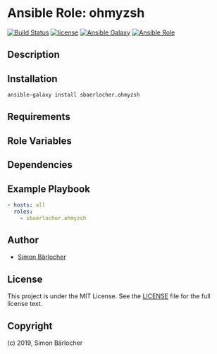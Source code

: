 # Ansible Role: ohmyzsh

[![Build Status](https://img.shields.io/travis/sbaerlocher/ansible.ohmyzsh.svg?branch=master&style=popout-square)](https://travis-ci.org/sbaerlocher/ansible.ohmyzsh) [![license](https://img.shields.io/github/license/mashape/apistatus.svg?style=popout-square)](https://sbaerlo.ch/licence) [![Ansible Galaxy](https://img.shields.io/badge/ansible--galaxy-ohmyzsh-blue.svg?style=popout-square)](https://galaxy.ansible.com/sbaerlocher/ohmyzsh) [![Ansible Role](https://img.shields.io/ansible/role/d/id.svg?style=popout-square)](https://galaxy.ansible.com/sbaerlocher/ohmyzsh)

## Description

## Installation

```bash
ansible-galaxy install sbaerlocher.ohmyzsh
```

## Requirements

## Role Variables

## Dependencies

## Example Playbook

```yml
- hosts: all
  roles:
    - sbaerlocher.ohmyzsh
```

## Author

- [Simon Bärlocher](https://sbaerlocher.ch)

## License

This project is under the MIT License. See the [LICENSE](https://sbaerlo.ch/licence) file for the full license text.

## Copyright

(c) 2019, Simon Bärlocher
